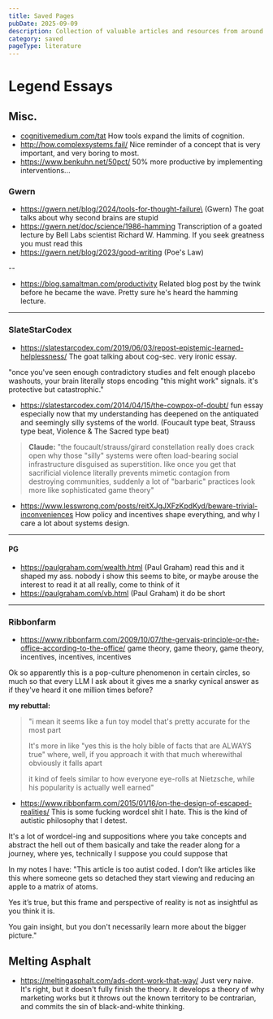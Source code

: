 ```yaml
---
title: Saved Pages
pubDate: 2025-09-09
description: Collection of valuable articles and resources from around the web
category: saved
pageType: literature
---
```


# Legend Essays
## Misc.
- [cognitivemedium.com/tat](https://cognitivemedium.com/tat/)
How tools expand the limits of cognition.
- http://how.complexsystems.fail/ 
Nice reminder of a concept that is very important, and very boring to most.
- https://www.benkuhn.net/50pct/
50% more productive by implementing interventions...

### Gwern
- https://gwern.net/blog/2024/tools-for-thought-failure\ (Gwern)
The goat talks about why second brains are stupid
- https://gwern.net/doc/science/1986-hamming 
Transcription of a goated lecture by Bell Labs scientist Richard W. Hamming. If you seek greatness you must read this
- https://gwern.net/blog/2023/good-writing (Poe's Law)

--
- https://blog.samaltman.com/productivity 
Related blog post by the twink before he became the wave. Pretty sure he's heard the hamming lecture.

---
### SlateStarCodex
- https://slatestarcodex.com/2019/06/03/repost-epistemic-learned-helplessness/
The goat talking about cog-sec. very ironic essay.

"once you've seen enough contradictory studies and felt enough placebo washouts, your brain literally stops encoding "this might work" signals. it's protective but catastrophic."
- https://slatestarcodex.com/2014/04/15/the-cowpox-of-doubt/
fun essay especially now that my understanding has deepened on the antiquated and seemingly silly systems of the world. (Foucault type beat, Strauss type beat, Violence & The Sacred type beat)

> **Claude:** "the foucault/strauss/girard constellation really does crack open why those "silly" systems were often load-bearing social infrastructure disguised as superstition. like once you get that sacrificial violence literally prevents mimetic contagion from destroying communities, suddenly a lot of "barbaric" practices look more like sophisticated game theory"
- https://www.lesswrong.com/posts/reitXJgJXFzKpdKyd/beware-trivial-inconveniences
How policy and incentives shape everything, and why I care a lot about systems design.

---
#### PG
- https://paulgraham.com/wealth.html (Paul Graham)
read this and it shaped my ass. nobody i show this seems to bite, or maybe arouse the interest to read it at all really, come to think of it
- https://paulgraham.com/vb.html (Paul Graham)
it do be short

---
### Ribbonfarm
- https://www.ribbonfarm.com/2009/10/07/the-gervais-principle-or-the-office-according-to-the-office/
game theory, game theory, game theory, incentives, incentives, incentives

Ok so apparently this is a pop-culture phenomenon in certain circles, so much so that every LLM I ask about it gives me a snarky cynical answer as if they've heard it one million times before?

**my rebuttal:**
> "i mean it seems like a fun toy model that's pretty accurate for the most part 
>
> It's more in like "yes this is the holy bible of facts that are ALWAYS true" where, well, if you approach it with that much wherewithal obviously it falls apart 
>
> it kind of feels similar to how everyone eye-rolls at Nietzsche, while his popularity is actually well earned"

- https://www.ribbonfarm.com/2015/01/16/on-the-design-of-escaped-realities/
This is some fucking wordcel shit I hate. This is the kind of autistic philosophy that I detest.

It's a lot of wordcel-ing and suppositions where you take concepts and abstract the hell out of them basically and take the reader along for a journey, where yes, technically I suppose you could suppose that

In my notes I have:
"This article is too autist coded. I don’t like articles like this where someone gets so detached they start viewing and reducing an apple to a matrix of atoms.  
  
Yes it’s true, but this frame and perspective of reality is not as insightful as you think it is.  
  
You gain insight, but you don't necessarily learn more about the bigger picture."


## Melting Asphalt
- https://meltingasphalt.com/ads-dont-work-that-way/
Just very naive. It's right, but it doesn't fully finish the theory. It develops a theory of why marketing works but it throws out the known territory to be contrarian, and commits the sin of black-and-white thinking.